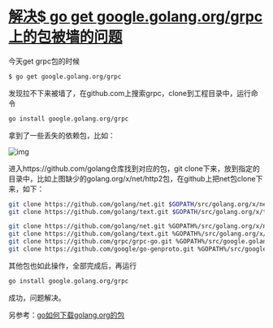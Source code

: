 # [解决$ go get google.golang.org/grpc上的包被墙的问题](https://www.cnblogs.com/hsnblog/p/9608934.html)

今天get grpc包的时候

```bash
$ go get google.golang.org/grpc
```

发现拉不下来被墙了，在github.com上搜索grpc，clone到工程目录中，运行命令

```bash
go install google.golang.org/grpc
```

拿到了一些丢失的依赖包，比如：

![img](https://images2018.cnblogs.com/blog/797701/201809/797701-20180908130726658-74400198.png)

进入https://github.com/golang仓库找到对应的包，git clone下来，放到指定的目录中，比如上图缺少的golang.org/x/net/http2包，在github上把net包clone下来，如下：

```bash
git clone https://github.com/golang/net.git $GOPATH/src/golang.org/x/net
git clone https://github.com/golang/text.git $GOPATH/src/golang.org/x/text

git clone https://github.com/golang/net.git %GOPATH%/src/golang.org/x/net
git clone https://github.com/golang/text.git %GOPATH%/src/golang.org/x/text
git clone https://github.com/grpc/grpc-go.git %GOPATH%/src/google.golang.org/grpc
git clone https://github.com/google/go-genproto.git %GOPATH%/src/google.golang.org/genproto
```

其他包也如此操作，全部完成后，再运行

```bash
go install google.golang.org/grpc
```

成功，问题解决。

另参考：[go如何下载golang.org的包](https://www.jianshu.com/p/096c5c253f75)

